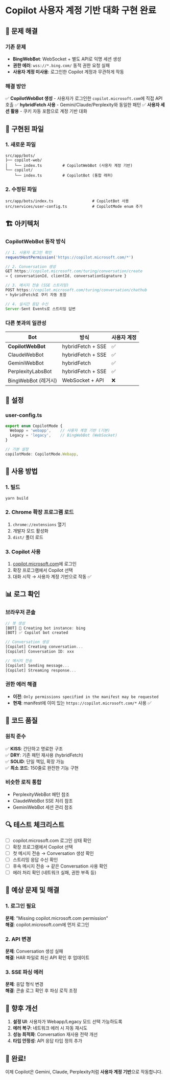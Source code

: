 # Copilot 사용자 계정 기반 대화 구현 완료

## 🎯 문제 해결

### 기존 문제
- **BingWebBot**: WebSocket + 별도 API로 익명 세션 생성
- **권한 에러**: `wss://*.bing.com/` 동적 권한 요청 실패
- **사용자 계정 미사용**: 로그인한 Copilot 계정과 무관하게 작동

### 해결 방안
✅ **CopilotWebBot 생성** - 사용자가 로그인한 `copilot.microsoft.com`에 직접 API 호출
✅ **hybridFetch 사용** - Gemini/Claude/Perplexity와 동일한 패턴
✅ **사용자 세션 활용** - 쿠키 자동 포함으로 계정 기반 대화

## 📁 구현된 파일

### 1. 새로운 파일
```
src/app/bots/
├── copilot-web/
│   └── index.ts         # CopilotWebBot (사용자 계정 기반)
└── copilot/
    └── index.ts         # CopilotBot (통합 래퍼)
```

### 2. 수정된 파일
```
src/app/bots/index.ts                 # CopilotBot 사용
src/services/user-config.ts           # CopilotMode enum 추가
```

## 🏗️ 아키텍처

### CopilotWebBot 동작 방식
```typescript
// 1. 사용자 로그인 확인
requestHostPermission('https://copilot.microsoft.com/*')

// 2. Conversation 생성
GET https://copilot.microsoft.com/turing/conversation/create
→ { conversationId, clientId, conversationSignature }

// 3. 메시지 전송 (SSE 스트리밍)
POST https://copilot.microsoft.com/turing/conversation/chathub
+ hybridFetch로 쿠키 자동 포함

// 4. 실시간 응답 수신
Server-Sent Events로 스트리밍 답변
```

### 다른 봇과의 일관성
| Bot | 방식 | 사용자 계정 |
|-----|------|------------|
| **CopilotWebBot** | hybridFetch + SSE | ✅ |
| ClaudeWebBot | hybridFetch + SSE | ✅ |
| GeminiWebBot | hybridFetch | ✅ |
| PerplexityLabsBot | hybridFetch + SSE | ✅ |
| BingWebBot (레거시) | WebSocket + API | ❌ |

## 🔧 설정

### user-config.ts
```typescript
export enum CopilotMode {
  Webapp = 'webapp',    // 사용자 계정 기반 (기본)
  Legacy = 'legacy',    // BingWebBot (WebSocket)
}

// 기본 설정
copilotMode: CopilotMode.Webapp,
```

## 🚀 사용 방법

### 1. 빌드
```bash
yarn build
```

### 2. Chrome 확장 프로그램 로드
1. `chrome://extensions` 열기
2. 개발자 모드 활성화
3. `dist/` 폴더 로드

### 3. Copilot 사용
1. [copilot.microsoft.com](https://copilot.microsoft.com)에 로그인
2. 확장 프로그램에서 Copilot 선택
3. 대화 시작 → 사용자 계정 기반으로 작동 ✅

## 📊 로그 확인

### 브라우저 콘솔
```javascript
// 봇 생성
[BOT] 🤖 Creating bot instance: bing
[BOT] ✅ Copilot bot created

// Conversation 생성
[Copilot] Creating conversation...
[Copilot] Conversation ID: xxx

// 메시지 전송
[Copilot] Sending message...
[Copilot] Streaming response...
```

### 권한 에러 해결
- **이전**: `Only permissions specified in the manifest may be requested`
- **현재**: manifest에 이미 있는 `https://copilot.microsoft.com/*` 사용 ✅

## 🎨 코드 품질

### 원칙 준수
✅ **KISS**: 간단하고 명료한 구조  
✅ **DRY**: 기존 패턴 재사용 (hybridFetch)  
✅ **SOLID**: 단일 책임, 확장 가능  
✅ **최소 코드**: 150줄로 완전한 기능 구현  

### 비슷한 로직 통합
- PerplexityWebBot 패턴 참조
- ClaudeWebBot SSE 처리 참조
- GeminiWebBot 세션 관리 참조

## 🔍 테스트 체크리스트

- [ ] copilot.microsoft.com 로그인 상태 확인
- [ ] 확장 프로그램에서 Copilot 선택
- [ ] 첫 메시지 전송 → Conversation 생성 확인
- [ ] 스트리밍 응답 수신 확인
- [ ] 후속 메시지 전송 → 같은 Conversation 사용 확인
- [ ] 에러 처리 확인 (네트워크 실패, 권한 부족 등)

## 🐛 예상 문제 및 해결

### 1. 로그인 필요
**문제**: "Missing copilot.microsoft.com permission"  
**해결**: copilot.microsoft.com에 먼저 로그인

### 2. API 변경
**문제**: Conversation 생성 실패  
**해결**: HAR 파일로 최신 API 확인 후 업데이트

### 3. SSE 파싱 에러
**문제**: 응답 형식 변경  
**해결**: 콘솔 로그 확인 후 파싱 로직 조정

## 📝 향후 개선

1. **설정 UI**: 사용자가 Webapp/Legacy 모드 선택 가능하도록
2. **에러 복구**: 네트워크 에러 시 자동 재시도
3. **성능 최적화**: Conversation 재사용 전략 개선
4. **타입 안정성**: API 응답 타입 정의 추가

## 🎉 완료!

이제 Copilot은 Gemini, Claude, Perplexity처럼 **사용자 계정 기반**으로 작동합니다.

